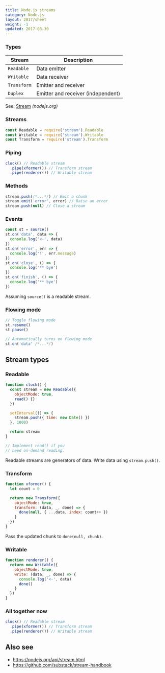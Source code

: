 ```yaml
---
title: Node.js streams
category: Node.js
layout: 2017/sheet
weight: -1
updated: 2017-08-30
---
```


### Types

| Stream      | Description                        |
| ----------- | ---------------------------------- |
| `Readable`  | Data emitter                       |
| `Writable`  | Data receiver                      |
| `Transform` | Emitter and receiver               |
| `Duplex`    | Emitter and receiver (independent) |

See: [Stream](https://nodejs.org/api/stream.html#stream_stream) _(nodejs.org)_

### Streams

```js
const Readable = require('stream').Readable
const Writable = require('stream').Writable
const Transform = require('stream').Transform
```

### Piping

```js
clock() // Readable stream
  .pipe(xformer()) // Transform stream
  .pipe(renderer()) // Writable stream
```

### Methods

```js
stream.push(/*...*/) // Emit a chunk
stream.emit('error', error) // Raise an error
stream.push(null) // Close a stream
```

### Events

```js
const st = source()
st.on('data', data => {
  console.log('<-', data)
})
st.on('error', err => {
  console.log('!', err.message)
})
st.on('close', () => {
  console.log('** bye')
})
st.on('finish', () => {
  console.log('** bye')
})
```

Assuming `source()` is a readable stream.

### Flowing mode

```js
// Toggle flowing mode
st.resume()
st.pause()
```

```js
// Automatically turns on flowing mode
st.on('data' /*...*/)
```

## Stream types

### Readable

```js
function clock() {
  const stream = new Readable({
    objectMode: true,
    read() {}
  })

  setInterval(() => {
    stream.push({ time: new Date() })
  }, 1000)

  return stream
}

// Implement read() if you
// need on-demand reading.
```

Readable streams are generators of data. Write data using `stream.push()`.

### Transform

```js
function xformer() {
  let count = 0

  return new Transform({
    objectMode: true,
    transform: (data, _, done) => {
      done(null, { ...data, index: count++ })
    }
  })
}
```

Pass the updated chunk to `done(null, chunk)`.

### Writable

```js
function renderer() {
  return new Writable({
    objectMode: true,
    write: (data, _, done) => {
      console.log('<-', data)
      done()
    }
  })
}
```

### All together now

```js
clock() // Readable stream
  .pipe(xformer()) // Transform stream
  .pipe(renderer()) // Writable stream
```

## Also see

- <https://nodejs.org/api/stream.html>
- <https://github.com/substack/stream-handbook>
